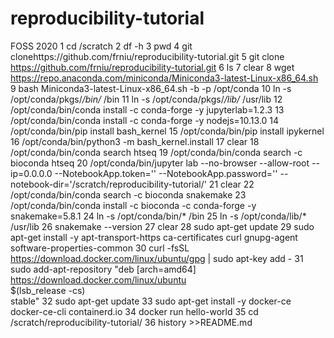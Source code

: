 # reproducibility-tutorial
FOSS 2020
    1  cd /scratch
    2  df -h
    3  pwd
    4  git clonehttps://github.com/frniu/reproducibility-tutorial.git 
    5  git clone https://github.com/frniu/reproducibility-tutorial.git
    6  ls
    7  clear
    8  wget https://repo.anaconda.com/miniconda/Miniconda3-latest-Linux-x86_64.sh
    9  bash Miniconda3-latest-Linux-x86_64.sh -b -p /opt/conda
   10  ln -s /opt/conda/pkgs/*/bin/* /bin
   11  ln -s /opt/conda/pkgs/*/lib/* /usr/lib
   12  /opt/conda/bin/conda install -c conda-forge -y jupyterlab=1.2.3
   13  /opt/conda/bin/conda install -c conda-forge -y nodejs=10.13.0
   14  /opt/conda/bin/pip install bash_kernel
   15  /opt/conda/bin/pip install ipykernel
   16  /opt/conda/bin/python3 -m bash_kernel.install
   17  clear
   18  /opt/conda/bin/conda search htseq
   19  /opt/conda/bin/conda search -c bioconda htseq
   20  /opt/conda/bin/jupyter lab --no-browser --allow-root --ip=0.0.0.0 --NotebookApp.token='' --NotebookApp.password='' --notebook-dir='/scratch/reproducibility-tutorial/'
   21  clear
   22  /opt/conda/bin/conda search -c bioconda snakemake
   23  /opt/conda/bin/conda install -c bioconda -c conda-forge -y snakemake=5.8.1
   24  ln -s /opt/conda/bin/* /bin
   25  ln -s /opt/conda/lib/* /usr/lib
   26  snakemake --version
   27  clear
   28  sudo apt-get update
   29  sudo apt-get install -y apt-transport-https ca-certificates curl gnupg-agent software-properties-common
   30  curl -fsSL https://download.docker.com/linux/ubuntu/gpg | sudo apt-key add -
   31  sudo add-apt-repository  "deb [arch=amd64] https://download.docker.com/linux/ubuntu \
 $(lsb_release -cs) \
 stable"
   32  sudo apt-get update
   33  sudo apt-get install -y docker-ce docker-ce-cli containerd.io
   34  docker run hello-world
   35  cd /scratch/reproducibility-tutorial/
   36  history >>README.md
